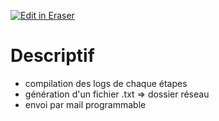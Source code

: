 <p><a target="_blank" href="https://app.eraser.io/workspace/dsKPQBYZ7k4OUPI5lxab" id="edit-in-eraser-github-link"><img alt="Edit in Eraser" src="https://firebasestorage.googleapis.com/v0/b/second-petal-295822.appspot.com/o/images%2Fgithub%2FOpen%20in%20Eraser.svg?alt=media&amp;token=968381c8-a7e7-472a-8ed6-4a6626da5501"></a></p>

# Descriptif
- compilation des logs de chaque étapes
- génération d'un fichier .txt => dossier réseau
- envoi par mail programmable




<!--- Eraser file: https://app.eraser.io/workspace/dsKPQBYZ7k4OUPI5lxab --->